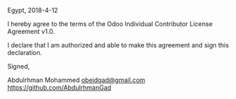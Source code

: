 Egypt, 2018-4-12

I hereby agree to the terms of the Odoo Individual Contributor License Agreement v1.0.

I declare that I am authorized and able to make this agreement and sign this declaration.

Signed,

Abdulrhman Mohammed obeidgad@gmail.com https://github.com/AbdulrhmanGad
